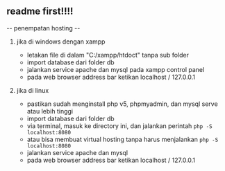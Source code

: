 ## readme first!!!!

-- penempatan hosting --
1. jika di windows dengan xampp
	- letakan file di dalam "C:/xampp/htdoct" tanpa sub folder
	- import database dari folder db
	- jalankan service apache dan mysql pada xampp control panel
	- pada web browser address bar ketikan localhost / 127.0.0.1

2. jika di linux
	- pastikan sudah menginstall php v5, phpmyadmin, dan mysql serve atau lebih tinggi
	- import database dari folder db
	- via terminal, masuk ke directory ini, dan jalankan perintah ```php -S localhost:8080```
	- atau bisa membuat virtual hosting tanpa harus menjalankan ```php -S localhost:8080```
	- jalankan service apache dan mysql
	- pada web browser address bar ketikan localhost / 127.0.0.1